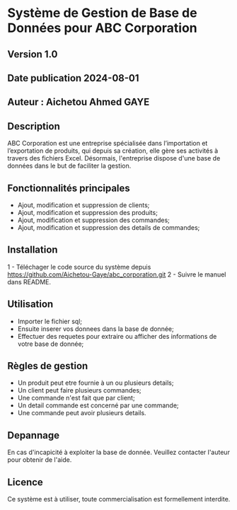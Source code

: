 # Système de Gestion de Base de Données pour ABC Corporation

## Version 1.0

## Date publication 2024-08-01

## Auteur : Aichetou Ahmed GAYE

## Description

ABC Corporation est une entreprise spécialisée dans l’importation et l’exportation de produits, qui depuis sa création, elle gère ses activités à travers des fichiers Excel. Désormais, l'entreprise dispose d'une base de données dans le but de faciliter la gestion.

## Fonctionnalités principales

- Ajout, modification et suppression de clients;
- Ajout, modification et suppression des produits;
- Ajout, modification et suppression des commandes;
- Ajout, modification et suppression des details de commandes;


## Installation

1 - Téléchager le code source du système depuis https://github.com/Aichetou-Gaye/abc_corporation.git
2 - Suivre le manuel dans README.

## Utilisation

- Importer le fichier sql;
- Ensuite inserer vos donnees dans la base de donnée;
- Effectuer des requetes pour extraire ou afficher des informations de votre base de donnée;

## Règles de gestion

- Un produit peut etre fournie à un ou plusieurs details;
- Un client peut faire plusieurs commandes;
- Une commande n'est fait que par client;
- Un detail commande est concerné par une commande;
- Une commande peut avoir plusieurs details.

## Depannage 

En cas d'incapicité à exploiter la base de donnée. Veuillez contacter l'auteur pour obtenir de l'aide.

## Licence 

Ce système est à utiliser, toute commercialisation est formellement interdite.


